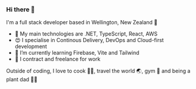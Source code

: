 ### Hi there 👋

I'm a full stack developer based in Wellington, New Zealand 🥝

- 🔭 My main technologies are .NET, TypeScript, React, AWS
- 😍 I specialise in Continous Delivery, DevOps and Cloud-first development 
- 🌱 I’m currently learning Firebase, Vite and Tailwind
- 💼 I contract and freelance for work

Outside of coding, I love to cook 👨‍🍳, travel the world 🌏, gym 💪 and being a plant dad 👨‍🌾
